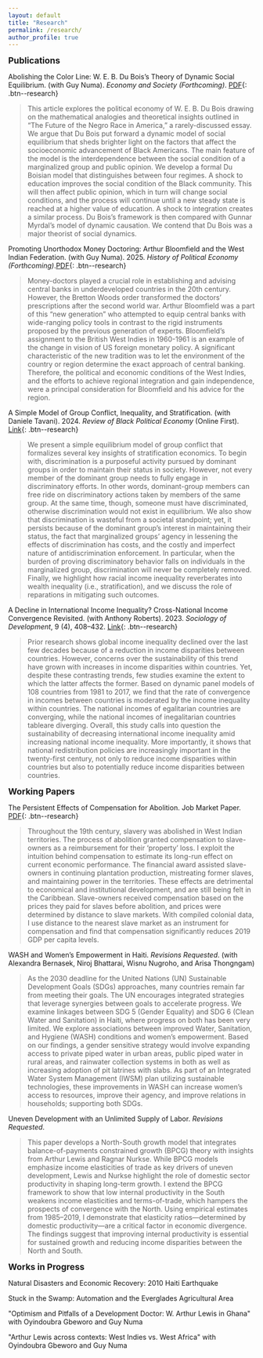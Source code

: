 ```yaml
---
layout: default
title: "Research"
permalink: /research/
author_profile: true
---
```

<!-- Google tag (gtag.js) -->
<script async src="https://www.googletagmanager.com/gtag/js?id=G-ETZN97YVKW"></script>
<script>
  window.dataLayer = window.dataLayer || [];
  function gtag(){dataLayer.push(arguments);}
  gtag('js', new Date());

  gtag('config', 'G-ETZN97YVKW');
</script>

<span style="font-size:1.25em; font-weight:bold;">Publications</span>

Abolishing the Color Line: W. E. B. Du Bois’s Theory of Dynamic Social Equilibrium. (with Guy Numa). *Economy and Society (Forthcoming)*. [PDF](/files/brundage_numa2025(DB).pdf){: .btn--research}

>This article explores the political economy of W. E. B. Du Bois drawing on the mathematical analogies and theoretical insights outlined in “The Future of the Negro Race in America,” a rarely-discussed essay. We argue that Du Bois put forward a dynamic model of social equilibrium that sheds brighter light on the factors that affect the socioeconomic advancement of Black Americans. The main feature of the model is the interdependence between the social condition of a marginalized group and public opinion. We develop a formal Du Boisian model that distinguishes between four regimes. A shock to education improves the social condition of the Black community. This will then affect public opinion, which in turn will change social conditions, and the process will continue until a new steady state is reached at a higher value of education. A shock to integration creates a similar process. Du Bois’s framework is then compared with Gunnar Myrdal’s model of dynamic causation. We contend that Du Bois was a major theorist of social dynamics.

Promoting Unorthodox Money Doctoring: Arthur Bloomfield and the West Indian Federation. (with Guy Numa). 2025. *History of Political Economy (Forthcoming)*.[PDF](/files/brundage_numa(2025).pdf){: .btn--research}

>Money-doctors played a crucial role in establishing and advising central banks in underdeveloped countries in the 20th century. However, the Bretton Woods order transformed the doctors’ prescriptions after the second world war. Arthur Bloomfield was a part of this “new generation” who attempted to equip central banks with wide-ranging policy tools in contrast to the rigid instruments proposed by the previous generation of experts. Bloomfield’s assignment to the British West Indies in 1960-1961 is an example of the change in vision of US foreign monetary policy. A significant characteristic of the new tradition was to let the environment of the country or region determine the exact approach of central banking. Therefore, the political and economic conditions of the West Indies, and the efforts to achieve regional integration and gain independence, were a principal consideration for Bloomfield and his advice for the region. 

A Simple Model of Group Conflict, Inequality, and Stratification. (with Daniele Tavani). 2024. *Review of Black Political Economy* (Online First). [Link](https://doi.org/10.1177/00346446241275229){: .btn--research}

> We present a simple equilibrium model of group conflict that formalizes several key insights of stratification economics. To begin with, discrimination is a purposeful activity pursued by dominant groups in order to maintain their status in society. However, not every member of the dominant group needs to fully engage in discriminatory efforts. In other words, dominant-group members can free ride on discriminatory actions taken by members of the same group. At the same time, though, someone must have discriminated, otherwise discrimination would not exist in equilibrium. We also show that discrimination is wasteful from a societal standpoint; yet, it persists because of the dominant group’s interest in maintaining their status, the fact that marginalized groups’ agency in lessening the effects of discrimination has costs, and the costly and imperfect nature of antidiscrimination enforcement. In particular, when the burden of proving discriminatory behavior falls on individuals in the marginalized group, discrimination will never be completely removed. Finally, we highlight how racial income inequality reverberates into wealth inequality (i.e., stratification), and we discuss the role of reparations in mitigating such outcomes.

A Decline in International Income Inequality? Cross-National Income Convergence Revisited. (with Anthony Roberts). 2023. *Sociology of Development*, 9 (4), 408–432. [Link](https://doi.org/10.1525/sod.2023.9.4.408){: .btn--research}

>Prior research shows global income inequality declined over the last few decades because of a reduction in income disparities between countries. However, concerns over the sustainability of this trend have grown with increases in income disparities within countries. Yet, despite these contrasting trends, few studies examine the extent to which the latter affects the former. Based on dynamic panel models of 108 countries from 1981 to 2017, we find that the rate of convergence in incomes between countries is moderated by the income inequality within countries. The national incomes of egalitarian countries are converging, while the national incomes of inegalitarian countries tableare diverging. Overall, this study calls into question the sustainability of decreasing international income inequality amid increasing national income inequality. More importantly, it shows that national redistribution policies are increasingly important in the twenty-first century, not only to reduce income disparities within countries but also to potentially reduce income disparities between countries.


<span style="font-size:1.25em; font-weight:bold;">Working Papers</span>

The Persistent Effects of Compensation for Abolition. Job Market Paper. [PDF](/files/BrundageJMP.pdf){: .btn--research}

>Throughout the 19th century, slavery was abolished in West Indian territories. The process of abolition granted compensation to slave-owners as a reimbursement for their ‘property’ loss. I exploit the intuition behind compensation to estimate its long-run effect on current economic performance. The financial award assisted slave-owners in continuing plantation production, mistreating former slaves, and maintaining power in the territories. These effects are detrimental to economical and institutional development, and are still being felt in the Caribbean. Slave-owners received compensation based on the prices they paid for slaves before abolition, and prices were determined by distance to slave markets. With compiled colonial data, I use distance to the nearest slave market as an instrument for compensation and find that compensation significantly reduces 2019 GDP per capita levels.

WASH and Women’s Empowerment in Haiti. *Revisions Requested*. (with Alexandra Bernasek, Niroj Bhattarai, Wisnu Nugroho, and Arisa Thongngam)

>As the 2030 deadline for the United Nations (UN) Sustainable Development Goals (SDGs) approaches, many countries remain far from meeting their goals. The UN encourages integrated strategies that leverage synergies between goals to accelerate progress. We examine linkages between SDG 5 (Gender Equality) and SDG 6 (Clean Water and Sanitation) in Haiti, where progress on both has been very limited. We explore associations between improved Water, Sanitation, and Hygiene (WASH) conditions and women’s empowerment. Based on our findings, a gender sensitive strategy would involve expanding access to private piped water in urban areas, public piped water in rural areas, and rainwater collection systems in both as well as increasing adoption of pit latrines with slabs. As part of an Integrated Water System Management (IWSM) plan utilizing sustainable technologies, these improvements in WASH can increase women’s access to resources, improve their agency, and improve relations in households; supporting both SDGs.

Uneven Development with an Unlimited Supply of Labor. *Revisions Requested*. 

>This paper develops a North-South growth model that integrates balance-of-payments constrained growth (BPCG) theory with insights from Arthur Lewis and Ragnar Nurkse. While BPCG models emphasize income elasticities of trade as key drivers of uneven
development, Lewis and Nurkse highlight the role of domestic sector productivity in shaping long-term growth. I extend the BPCG framework to show that low internal productivity in the South weakens income elasticities and terms-of-trade, which hampers
the prospects of convergence with the North. Using empirical estimates from 1985–2019, I demonstrate that elasticity ratios—determined by domestic productivity—are a critical factor in economic divergence. The findings suggest that improving internal productivity is essential for sustained growth and reducing income disparities between the North and South.
>
<span style="font-size:1.25em; font-weight:bold;"> Works in Progress</span>

Natural Disasters and Economic Recovery: 2010 Haiti Earthquake

Stuck in the Swamp: Automation and the Everglades Agricultural Area

"Optimism and Pitfalls of a Development Doctor: W. Arthur Lewis in Ghana" with Oyindoubra Gbeworo and Guy Numa

"Arthur Lewis across contexts: West Indies vs. West Africa" with Oyindoubra Gbeworo and Guy Numa





